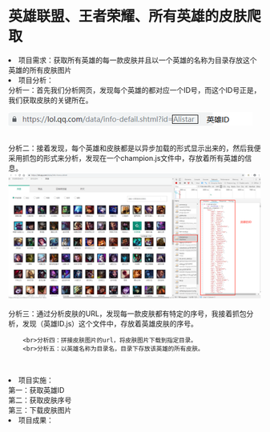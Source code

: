 # 英雄联盟、王者荣耀、所有英雄的皮肤爬取
<li>项目需求：获取所有英雄的每一款皮肤并且以一个英雄的名称为目录存放这个英雄的所有皮肤图片
<br><li>项目分析：
        <br>分析一：首先我们分析网页，发现每个英雄的都对应一个ID号，而这个ID号正是，我们获取皮肤的关键所在。
        
  ![url](https://github.com/JXiuFen/LOL_skin_spider/blob/master/URL%E5%88%86%E6%9E%90.png?raw=true)
        
   <br>分析二：接着发现，每个英雄和皮肤都是以异步加载的形式显示出来的，然后我便采用抓包的形式来分析，发现在一个champion.js文件中，存放着所有英雄的信息。
   ![id](https://github.com/JXiuFen/LOL_skin_spider/blob/master/%E5%88%86%E6%9E%90%E4%B8%80.png?raw=true)    
  <br>分析三：通过分析皮肤的URL，发现每一款皮肤都有特定的序号，我接着抓包分析，发现（英雄ID.js）这个文件中，存放着英雄皮肤的序号。
  
        <br>分析四：拼接皮肤图片的url，将皮肤图片下载到指定目录。
        <br>分析五：以英雄名称为目录名，目录下存放该英雄的所有皮肤。
<br><li>项目实施：<br>第一：获取英雄ID<br>第二：获取皮肤序号<br>第三：下载皮肤图片
<br><li>项目成果：


